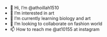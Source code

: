 - 👋 Hi, I’m @athoillah1510
- 👀 I’m interested in art
- 🌱 I’m currently learning biology and art
- 💞️ I’m looking to collaborate on fashion world
- 📫 How to reach me @at10155 at instagram

<!---
athoillah1510/athoillah1510 is a ✨ special ✨ repository because its `README.md` (this file) appears on your GitHub profile.
You can click the Preview link to take a look at your changes.
--->
